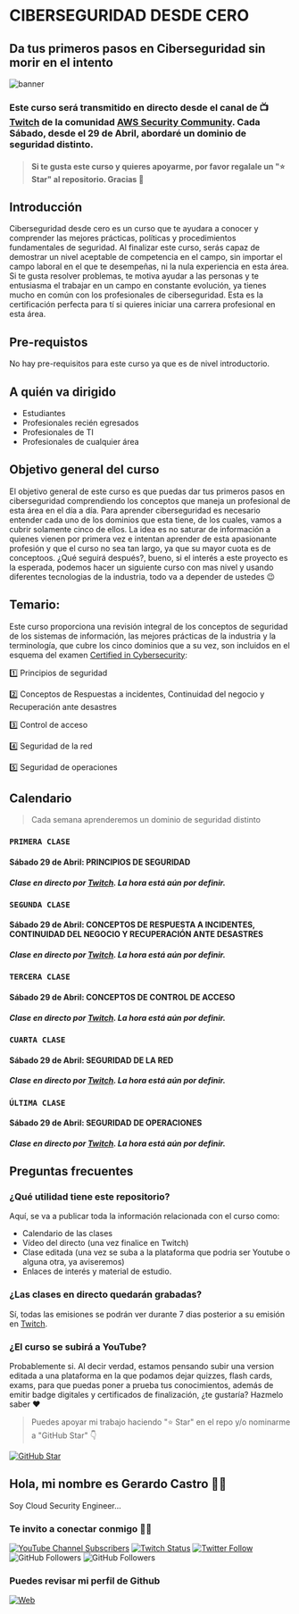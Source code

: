 # CIBERSEGURIDAD DESDE CERO
## Da tus primeros pasos en Ciberseguridad sin morir en el intento

![banner](./img/ciberseguridad.png)

### Este curso será transmitido en directo desde el canal de 📺 [Twitch](https://twitch.tv/awssecuritylatam) de la comunidad [AWS Security Community](https://bit.ly/youtube-awsseclatam). Cada Sábado, desde el 29 de Abril, abordaré un dominio de seguridad distinto.

> #### Si te gusta este curso y quieres apoyarme, por favor regalale un "⭐️ Star" al repositorio. Gracias 🙌

## Introducción
Ciberseguridad desde cero es un curso que te ayudara a conocer y comprender las mejores prácticas, políticas y procedimientos fundamentales de seguridad. Al finalizar este curso, serás capaz de demostrar un nivel aceptable de competencia en el campo, sin importar el campo laboral en el que te desempeñas, ni la nula experiencia en esta área. Si te gusta resolver problemas, te motiva ayudar a las personas y te entusiasma el trabajar en un campo en constante evolución, ya tienes mucho en común con los profesionales de ciberseguridad. Esta es la certificación perfecta para tí si quieres iniciar una carrera profesional en esta área.

## Pre-requistos
No hay pre-requisitos para este curso ya que es de nivel introductorio.

## A quién va dirigido
- Estudiantes
- Profesionales recién egresados
- Profesionales de TI
- Profesionales de cualquier área

## Objetivo general del curso
El objetivo general de este curso es que puedas dar tus primeros pasos en ciberseguridad comprendiendo los conceptos que maneja un profesional de esta área en el día a día. Para aprender ciberseguridad es necesario entender cada uno de los dominios que esta tiene, de los cuales, vamos a cubrir solamente cinco de ellos. La idea es no saturar de información a quienes vienen por primera vez e intentan aprender de esta apasionante profesión y que el curso no sea tan largo, ya que su mayor cuota es de conceptoos. ¿Qué seguirá después?, bueno, si el interés a este proyecto es la esperada, podemos hacer un siguiente curso con mas nivel y usando diferentes tecnologias de la industria, todo va a depender de ustedes 😉

## Temario:
Este curso proporciona una revisión integral de los conceptos de seguridad de los sistemas de información, las mejores prácticas de la industria y la terminología, que cubre los cinco dominios que a su vez, son incluidos en el esquema del examen [Certified in Cybersecurity](https://www.isc2.org/certified-in-cybersecurity):

1️⃣ Principios de seguridad

2️⃣ Conceptos de Respuestas a incidentes, Continuidad del negocio y Recuperación ante desastres

3️⃣ Control de acceso

4️⃣ Seguridad de la red

5️⃣ Seguridad de operaciones


## Calendario
> Cada semana aprenderemos un dominio de seguridad distinto

### `PRIMERA CLASE`
#### Sábado 29 de Abril: PRINCIPIOS DE SEGURIDAD
##### Clase en directo por [Twitch](https://twitch.tv/awssecuritylatam). La hora está aún por definir.

### `SEGUNDA CLASE`
#### Sábado 29 de Abril: CONCEPTOS DE RESPUESTA A INCIDENTES, CONTINUIDAD DEL NEGOCIO Y RECUPERACIÓN ANTE DESASTRES
##### Clase en directo por [Twitch](https://twitch.tv/awssecuritylatam). La hora está aún por definir.

### `TERCERA CLASE`
#### Sábado 29 de Abril: CONCEPTOS DE CONTROL DE ACCESO
##### Clase en directo por [Twitch](https://twitch.tv/awssecuritylatam). La hora está aún por definir.

### `CUARTA CLASE`
#### Sábado 29 de Abril: SEGURIDAD DE LA RED
##### Clase en directo por [Twitch](https://twitch.tv/awssecuritylatam). La hora está aún por definir.

### `ÚLTIMA CLASE`
#### Sábado 29 de Abril: SEGURIDAD DE OPERACIONES
##### Clase en directo por [Twitch](https://twitch.tv/awssecuritylatam). La hora está aún por definir.

## Preguntas frecuentes

### ¿Qué utilidad tiene este repositorio?
Aquí, se va a publicar toda la información relacionada con el curso como:
- Calendario de las clases
- Vídeo del directo (una vez finalice en Twitch) 
- Clase editada (una vez se suba a la plataforma que podria ser Youtube o alguna otra, ya aviseremos)
- Enlaces de interés y material de estudio.

### ¿Las clases en directo quedarán grabadas?
Sí, todas las emisiones se podrán ver durante 7 dias posterior a su emisión en [Twitch](https://www.twitch.tv/awssecuritylatam/videos).

### ¿El curso se subirá a YouTube?
Probablemente si. Al decir verdad, estamos pensando subir una version editada a una plataforma en la que podamos dejar quizzes, flash cards, exams, para que puedas poner a prueba tus conocimientos, además de emitir badge digitales y certificados de finalización, ¿te gustaría? Hazmelo saber ❤️ 

> Puedes apoyar mi trabajo haciendo "⭐️ Star" en el repo y/o nominarme a "GitHub Star" 👇

[![GitHub Star](https://img.shields.io/badge/GitHub-Nominar_a_star-yellow?style=for-the-badge&logo=github&logoColor=white&labelColor=101010)](https://stars.github.com/nominate/)

## Hola, mi nombre es Gerardo Castro 👋🏻
Soy Cloud Security Engineer...

### **Te invito a conectar conmigo** 🤝🏻 &nbsp;
[![YouTube Channel Subscribers](https://img.shields.io/youtube/channel/subscribers/UCVWjwOiJGog7Km90-ayFESg?style=social)](https://www.youtube.com/channel/UCmWuXyjXOJOpikS4MHmJAcQ?sub_confirmation=1)
[![Twitch Status](https://img.shields.io/twitch/status/gerardokaztro?label=Follow%20me%20on%20Twitch&style=social)](https://www.twitch.tv/awssecuritylatam)
[![Twitter Follow](https://img.shields.io/twitter/follow/gerardokaztro?style=social)](https://twitter.com/mouredev)
![GitHub Followers](https://img.shields.io/github/followers/gerardokaztro?style=social)
![GitHub Followers](https://img.shields.io/github/stars/gerardokaztro?style=social)

### Puedes revisar mi perfil de Github
[![Web](https://img.shields.io/badge/GitHub-gerardokaztro-14a1f0?style=for-the-badge&logo=github&logoColor=white&labelColor=101010)](https://github.com/gerardokaztro)
